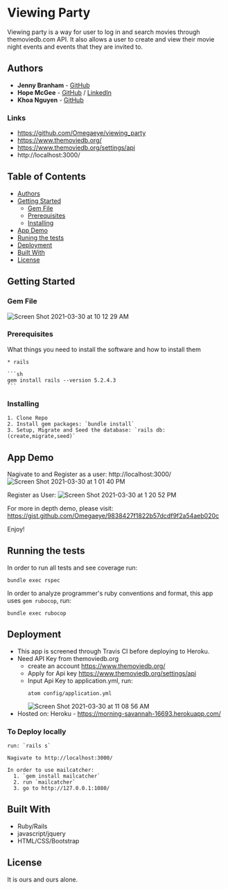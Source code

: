 # Viewing Party

Viewing party is a way for user to log in and search movies through themoviedb.com API. It also allows a user to create and view their movie night events and events that they are invited to.

## Authors

- **Jenny Branham** - [GitHub](https://github.com/jbranham)
- **Hope McGee** - [GitHub](https://github.com/hopesgit) / [LinkedIn](https://www.linkedin.com/in/hope-mcgee/)
- **Khoa Nguyen** - [GitHub](https://github.com/Omegaeye)

### Links
  * https://github.com/Omegaeye/viewing_party
  * https://www.themoviedb.org/
  * https://www.themoviedb.org/settings/api
  * http://localhost:3000/
## Table of Contents

  - [Authors](#authors)
  - [Getting Started](#getting-started)
    - [Gem File](#gem-file)
    - [Prerequisites](#prerequisites)
    - [Installing](#installing)
  - [App Demo](#app-demo)
  - [Runing the tests](#running-the-tests)
  - [Deployment](#deployment)
  - [Built With](#built-with)
  - [License](#license)

## Getting Started

### Gem File

![Screen Shot 2021-03-30 at 10 12 29 AM](https://user-images.githubusercontent.com/46826902/113021261-a4938d80-9140-11eb-8b2e-b2e15cec2f0a.png)


### Prerequisites

What things you need to install the software and how to install them

    * rails

    ```sh
    gem install rails --version 5.2.4.3
    ```

### Installing

    1. Clone Repo
    2. Install gem packages: `bundle install`
    3. Setup, Migrate and Seed the database: `rails db:(create,migrate,seed)`

## App Demo

Nagivate to and Register as a user: http://localhost:3000/
![Screen Shot 2021-03-30 at 1 01 40 PM](https://user-images.githubusercontent.com/46826902/113042806-da447080-9158-11eb-8e21-b7499ea825ac.png)

Register as User:
![Screen Shot 2021-03-30 at 1 20 52 PM](https://user-images.githubusercontent.com/46826902/113044403-d1ed3500-915a-11eb-8b2f-f238b602f5d6.png)

For more in depth demo, please visit: https://gist.github.com/Omegaeye/9838427f1822b57dcdf9f2a54aeb020c

Enjoy!


## Running the tests

In order to run all tests and see coverage run:

```
bundle exec rspec
```

In order to analyze programmer's ruby conventions and format, this app uses `gem rubocop`, run:

```
bundle exec rubocop
```

## Deployment
  * This app is screened through Travis CI before deploying to Heroku.
  * Need API Key from themoviedb.org
      * create an account https://www.themoviedb.org/
      * Apply for Api key https://www.themoviedb.org/settings/api
      * Input Api Key to application.yml, run:  
        ```
        atom config/application.yml
        ```
        ![Screen Shot 2021-03-30 at 11 08 56 AM](https://user-images.githubusercontent.com/46826902/113028529-9c3f5080-9148-11eb-935a-d39b8076bf17.png)
  * Hosted on: Heroku - https://morning-savannah-16693.herokuapp.com/

### To Deploy locally
    run: `rails s`

    Nagivate to http://localhost:3000/

    In order to use mailcatcher:
      1. `gem install mailcatcher`
      2. run `mailcatcher`
      3. go to http://127.0.0.1:1080/

## Built With

  - Ruby/Rails
  - javascript/jquery
  - HTML/CSS/Bootstrap

## License

  It is ours and ours alone.
